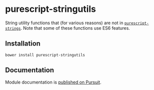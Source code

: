 # purescript-stringutils

String utility functions that (for various reasons) are not in
[`purescript-strings`](https://github.com/purescript/purescript-strings).
Note that some of these functions use ES6 features.

## Installation

```
bower install purescript-stringutils
```

## Documentation

Module documentation is [published on Pursuit](http://pursuit.purescript.org/packages/purescript-stringutils).
